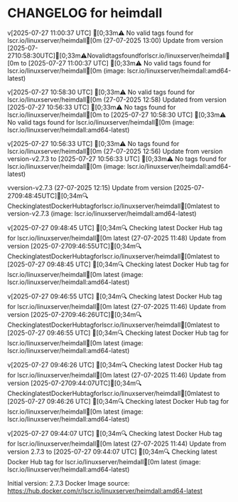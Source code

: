 CHANGELOG for heimdall
===================
v[2025-07-27 11:00:37 UTC] [0;33m⚠️ No valid tags found for lscr.io/linuxserver/heimdall[0m (27-07-2025 13:00)
    Update from version [2025-07-2710:58:30UTC][0;33m⚠️Novalidtagsfoundforlscr.io/linuxserver/heimdall[0m to [2025-07-27 11:00:37 UTC] [0;33m⚠️ No valid tags found for lscr.io/linuxserver/heimdall[0m (image: lscr.io/linuxserver/heimdall:amd64-latest)


v[2025-07-27 10:58:30 UTC] [0;33m⚠️ No valid tags found for lscr.io/linuxserver/heimdall[0m (27-07-2025 12:58)
    Updated from version [2025-07-27 10:56:33 UTC] [0;33m⚠️ No tags found for lscr.io/linuxserver/heimdall[0m to [2025-07-27 10:58:30 UTC] [0;33m⚠️ No valid tags found for lscr.io/linuxserver/heimdall[0m (image: lscr.io/linuxserver/heimdall:amd64-latest)

v[2025-07-27 10:56:33 UTC] [0;33m⚠️ No tags found for lscr.io/linuxserver/heimdall[0m (27-07-2025 12:56)
    Update from version version-v2.7.3 to [2025-07-27 10:56:33 UTC] [0;33m⚠️ No tags found for lscr.io/linuxserver/heimdall[0m (image: lscr.io/linuxserver/heimdall:amd64-latest)


vversion-v2.7.3 (27-07-2025 12:15)
    Update from version [2025-07-2709:48:45UTC][0;34m🔍CheckinglatestDockerHubtagforlscr.io/linuxserver/heimdall[0mlatest to version-v2.7.3 (image: lscr.io/linuxserver/heimdall:amd64-latest)


v[2025-07-27 09:48:45 UTC] [0;34m🔍 Checking latest Docker Hub tag for lscr.io/linuxserver/heimdall[0m
latest (27-07-2025 11:48)
    Update from version [2025-07-2709:46:55UTC][0;34m🔍CheckinglatestDockerHubtagforlscr.io/linuxserver/heimdall[0mlatest to [2025-07-27 09:48:45 UTC] [0;34m🔍 Checking latest Docker Hub tag for lscr.io/linuxserver/heimdall[0m
latest (image: lscr.io/linuxserver/heimdall:amd64-latest)


v[2025-07-27 09:46:55 UTC] [0;34m🔍 Checking latest Docker Hub tag for lscr.io/linuxserver/heimdall[0m
latest (27-07-2025 11:46)
    Update from version [2025-07-2709:46:26UTC][0;34m🔍CheckinglatestDockerHubtagforlscr.io/linuxserver/heimdall[0mlatest to [2025-07-27 09:46:55 UTC] [0;34m🔍 Checking latest Docker Hub tag for lscr.io/linuxserver/heimdall[0m
latest (image: lscr.io/linuxserver/heimdall:amd64-latest)


v[2025-07-27 09:46:26 UTC] [0;34m🔍 Checking latest Docker Hub tag for lscr.io/linuxserver/heimdall[0m
latest (27-07-2025 11:46)
    Update from version [2025-07-2709:44:07UTC][0;34m🔍CheckinglatestDockerHubtagforlscr.io/linuxserver/heimdall[0mlatest to [2025-07-27 09:46:26 UTC] [0;34m🔍 Checking latest Docker Hub tag for lscr.io/linuxserver/heimdall[0m
latest (image: lscr.io/linuxserver/heimdall:amd64-latest)


v[2025-07-27 09:44:07 UTC] [0;34m🔍 Checking latest Docker Hub tag for lscr.io/linuxserver/heimdall[0m
latest (27-07-2025 11:44)
    Update from version 2.7.3 to [2025-07-27 09:44:07 UTC] [0;34m🔍 Checking latest Docker Hub tag for lscr.io/linuxserver/heimdall[0m
latest (image: lscr.io/linuxserver/heimdall:amd64-latest)



Initial version: 2.7.3
Docker Image source: https://hub.docker.com/r/lscr.io/linuxserver/heimdall:amd64-latest

